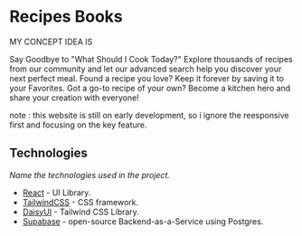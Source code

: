# Recipes Books

MY CONCEPT IDEA IS

Say Goodbye to "What Should I Cook Today?"
Explore thousands of recipes from our community and let our advanced search help you discover your next perfect meal. Found a recipe you love? Keep it forever by saving it to your Favorites. Got a go-to recipe of your own? Become a kitchen hero and share your creation with everyone!

note : this website is still on early development, so i ignore the reesponsive first and focusing on the key feature.

## Technologies

_Name the technologies used in the project._

- [React](https://reactjs.org/) - UI Library.
- [TailwindCSS](https://tailwindcss.com/) - CSS framework.
- [DaisyUI](https://daisyui.com/) - Tailwind CSS Library.
- [Supabase](https://supabase.com/) - open-source Backend-as-a-Service using Postgres.
